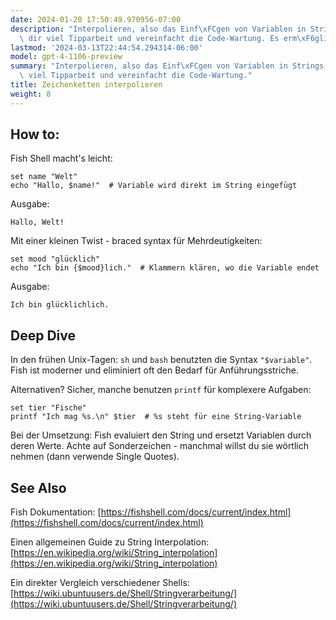 ```yaml
---
date: 2024-01-20 17:50:49.970956-07:00
description: "Interpolieren, also das Einf\xFCgen von Variablen in Strings, spart\
  \ dir viel Tipparbeit und vereinfacht die Code-Wartung. Es erm\xF6glicht dynamische\u2026"
lastmod: '2024-03-13T22:44:54.294314-06:00'
model: gpt-4-1106-preview
summary: "Interpolieren, also das Einf\xFCgen von Variablen in Strings, spart dir\
  \ viel Tipparbeit und vereinfacht die Code-Wartung."
title: Zeichenketten interpolieren
weight: 8
---
```


## How to:
Fish Shell macht's leicht:

```Fish Shell
set name "Welt"
echo "Hallo, $name!"  # Variable wird direkt im String eingefügt
```
Ausgabe:
```
Hallo, Welt!
```

Mit einer kleinen Twist - braced syntax für Mehrdeutigkeiten:

```Fish Shell
set mood "glücklich"
echo "Ich bin {$mood}lich."  # Klammern klären, wo die Variable endet
```
Ausgabe:
```
Ich bin glücklichlich.
```

## Deep Dive
In den frühen Unix-Tagen: `sh` und `bash` benutzten die Syntax `"$variable"`. Fish ist moderner und eliminiert oft den Bedarf für Anführungsstriche.

Alternativen? Sicher, manche benutzen `printf` für komplexere Aufgaben:

```Fish Shell
set tier "Fische"
printf "Ich mag %s.\n" $tier  # %s steht für eine String-Variable
```

Bei der Umsetzung: Fish evaluiert den String und ersetzt Variablen durch deren Werte. Achte auf Sonderzeichen - manchmal willst du sie wörtlich nehmen (dann verwende Single Quotes).

## See Also
Fish Dokumentation: [https://fishshell.com/docs/current/index.html](https://fishshell.com/docs/current/index.html)

Einen allgemeinen Guide zu String Interpolation: [https://en.wikipedia.org/wiki/String_interpolation](https://en.wikipedia.org/wiki/String_interpolation)

Ein direkter Vergleich verschiedener Shells: [https://wiki.ubuntuusers.de/Shell/Stringverarbeitung/](https://wiki.ubuntuusers.de/Shell/Stringverarbeitung/)
